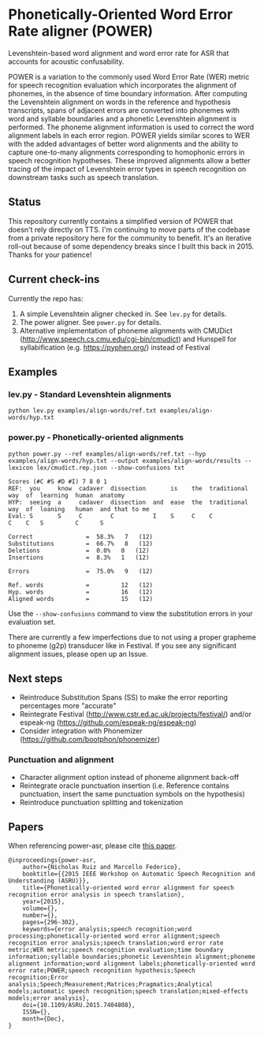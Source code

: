 # Phonetically-Oriented Word Error Rate aligner (POWER)

Levenshtein-based word alignment and word error rate for ASR that accounts for acoustic confusability.

POWER is a variation to the commonly used Word Error Rate (WER) metric for speech recognition evaluation which incorporates the alignment of phonemes, in the absence of time boundary information. After computing the Levenshtein alignment on words in the reference and hypothesis transcripts, spans of adjacent errors are converted into phonemes with word and syllable boundaries and a phonetic Levenshtein alignment is performed. The phoneme alignment information is used to correct the word alignment labels in each error region. POWER yields similar scores to WER with the added advantages of better word alignments and the ability to capture one-to-many alignments corresponding to homophonic errors in speech recognition hypotheses. These improved alignments allow a better tracing of the impact of Levenshtein error types in speech recognition on downstream tasks such as speech translation.

## Status
This repository currently contains a simplified version of POWER that doesn't rely directly on TTS. I'm continuing to move parts of the codebase from a private repository here for the community to benefit. It's an iterative roll-out because of some dependency breaks since I built this back in 2015. Thanks for your patience!

## Current check-ins
Currently the repo has:
1. A simple Levenshtein aligner checked in. See `lev.py` for details.
2. The power aligner. See `power.py` for details.
3. Alternative implementation of phoneme alignments with CMUDict (http://www.speech.cs.cmu.edu/cgi-bin/cmudict) and Hunspell for syllabification (e.g. https://pyphen.org/) instead of Festival

## Examples

### lev.py - Standard Levenshtein alignments
```
python lev.py examples/align-words/ref.txt examples/align-words/hyp.txt
```

### power.py - Phonetically-oriented alignments
```
python power.py --ref examples/align-words/ref.txt --hyp examples/align-words/hyp.txt --output examples/align-words/results --lexicon lex/cmudict.rep.json --show-confusions txt

Scores (#C #S #D #I) 7 8 0 1
REF:  you     know  cadaver  dissection       is    the  traditional  way  of  learning  human  anatomy       
HYP:  seeing  a     cadaver  dissection  and  ease  the  traditional  way  of  loaning   human  and that to me
Eval: S       S     C        C           I    S     C    C            C    C   S         C      S             

Correct               =  58.3%   7   (12)
Substitutions         =  66.7%   8   (12)
Deletions             =  0.0%   0   (12)
Insertions            =  8.3%   1   (12)

Errors                =  75.0%   9   (12)

Ref. words            =         12   (12)
Hyp. words            =         16   (12)
Aligned words         =         15   (12)
```

Use the `--show-confusions` command to view the substitution errors in your evaluation set.

There are currently a few imperfections due to not using a proper grapheme to phoneme (g2p) transducer like in Festival. If you see any significant alignment issues, please open up an Issue.

## Next steps
* Reintroduce Substitution Spans (SS) to make the error reporting percentages more "accurate"
* Reintegrate Festival (http://www.cstr.ed.ac.uk/projects/festival/) and/or espeak-ng (https://github.com/espeak-ng/espeak-ng)
* Consider integration with Phonemizer (https://github.com/bootphon/phonemizer)

### Punctuation and alignment
* Character alignment option instead of phoneme alignment back-off
* Reintegrate oracle punctuation insertion (i.e. Reference contains punctuation, insert the same punctuation symbols on the hypothesis)
* Reintroduce punctuation splitting and tokenization

## Papers

When referencing power-asr, please cite [this paper](https://ieeexplore.ieee.org/document/7404808).

```
@inproceedings{power-asr, 
    author={Nicholas Ruiz and Marcello Federico}, 
    booktitle={{2015 IEEE Workshop on Automatic Speech Recognition and Understanding (ASRU)}}, 
    title={Phonetically-oriented word error alignment for speech recognition error analysis in speech translation}, 
    year={2015}, 
    volume={}, 
    number={}, 
    pages={296-302}, 
    keywords={error analysis;speech recognition;word processing;phonetically-oriented word error alignment;speech recognition error analysis;speech translation;word error rate metric;WER metric;speech recognition evaluation;time boundary information;syllable boundaries;phonetic Levenshtein alignment;phoneme alignment information;word alignment labels;phonetically-oriented word error rate;POWER;speech recognition hypothesis;Speech recognition;Error analysis;Speech;Measurement;Matrices;Pragmatics;Analytical models;automatic speech recognition;speech translation;mixed-effects models;error analysis}, 
    doi={10.1109/ASRU.2015.7404808}, 
    ISSN={}, 
    month={Dec},
}
```
